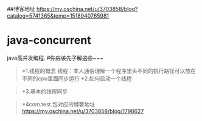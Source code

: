 ##博客地址
<https://my.oschina.net/u/3703858/blog?catalog=5741365&temp=1518940765981>
# java-concurrent 
java高并发编程.
#~~~~~~~~你应该先了解这些~~~~~~~~~~~
>*1.线程的概念
    线程：本人通俗理解一个程序里头不同的执行路径可以放在不同的cpu里面同步运行
>*2.如何启动一个线程

>*3.基本的线程同步

>*4com.test.包对应的博客地址
><https://my.oschina.net/u/3703858/blog/1798627>
 